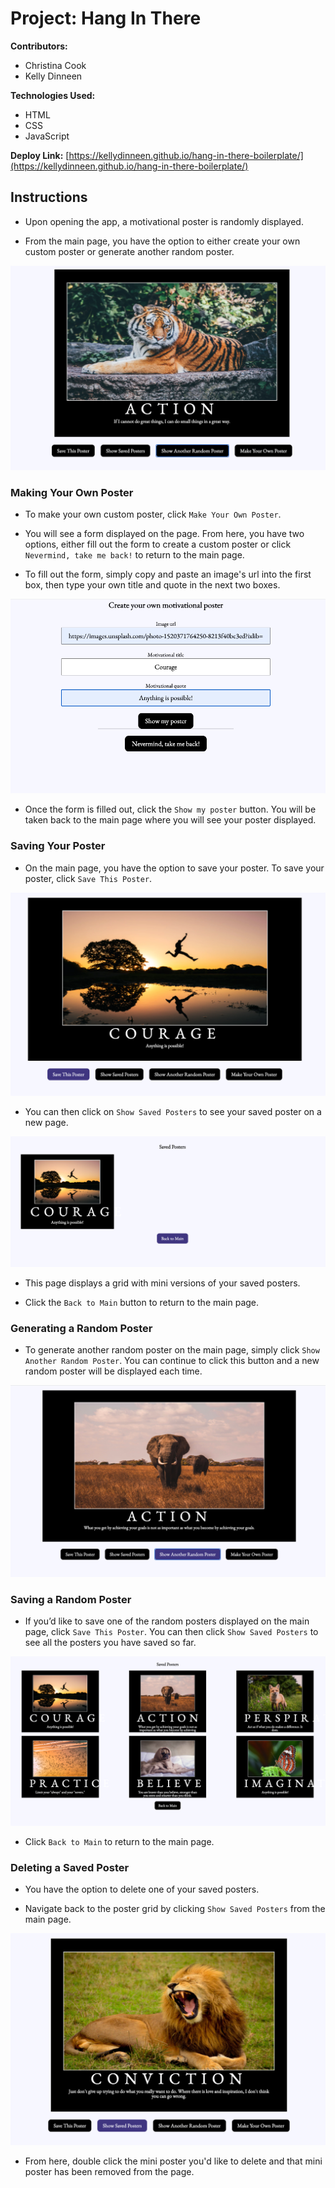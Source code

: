 # Project: Hang In There

**Contributors:**

- Christina Cook
- Kelly Dinneen

**Technologies Used:**

- HTML
- CSS
- JavaScript

**Deploy Link:** [https://kellydinneen.github.io/hang-in-there-boilerplate/](https://kellydinneen.github.io/hang-in-there-boilerplate/)

## Instructions

- Upon opening the app, a motivational poster is randomly displayed.

- From the main page, you have the option to either create your own custom poster or generate another random poster.

![Screenshot of homepage](/readme-imgs/kelly-christina/homepage-main.png)

### Making Your Own Poster

- To make your own custom poster, click `Make Your Own Poster`.

- You will see a form displayed on the page. From here, you have two options, either fill out the form to create a custom poster or click `Nevermind, take me back!` to return to the main page.

- To fill out the form, simply copy and paste an image's url into the first box, then type your own title and quote in the next two boxes.

![Screenshot of form with text](/readme-imgs/kelly-christina/form-with-text.png)

- Once the form is filled out, click the `Show my poster` button. You will be taken back to the main page where you will see your poster displayed.

### Saving Your Poster

- On the main page, you have the option to save your poster. To save your poster, click `Save This Poster`.

![Screenshot of homepage with Save This Poster button highlighted](/readme-imgs/kelly-christina/save-poster.png)

- You can then click on `Show Saved Posters` to see your saved poster on a new page.

![Screenshot of grid](/readme-imgs/kelly-christina/saved-posters.png)

- This page displays a grid with mini versions of your saved posters.

- Click the `Back to Main` button to return to the main page.

### Generating a Random Poster

- To generate another random poster on the main page, simply click `Show Another Random Poster`. You can continue to click this button and a new random poster will be displayed each time.

![Screenshot of grid with multiple posters](/readme-imgs/kelly-christina/random-poster.png)

### Saving a Random Poster

- If you’d like to save one of the random posters displayed on the main page, click `Save This Poster`. You can then click `Show Saved Posters` to see all the posters you have saved so far.

![Screenshot of grid with multiple posters](/readme-imgs/kelly-christina/poster-grid.png)

- Click `Back to Main` to return to the main page.

### Deleting a Saved Poster

- You have the option to delete one of your saved posters.

- Navigate back to the poster grid by clicking `Show Saved Posters` from the main page.

![Screenshot of homepage with Show Saved Posters button highlighted](/readme-imgs/kelly-christina/show-saved.png)

- From here, double click the mini poster you'd like to delete and that mini poster has been removed from the page.
